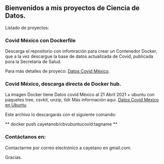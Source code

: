 ## Bienvenidos a mis proyectos de Ciencia de Datos.

Listado de proyectos:

### Covid México con Dockerfile 

Descarga el repositorio con infomración para crear un Contenedor Docker, que a la vez descargue la base de datos actualizada de Covid, publicada pora la Secretaría de Salud.

Para más detalles de proyeco:  [Datos Covid México](https://github.com/cayetanob/covid-mexico).



### Covid México, descarga directa de Docker hub.

La imagen Docker tiene Datos covid México al 21 Abril 2021 + ubuntu con paquetes tree, csvkit, unzip, tldr
Más información aqui.      [Datos Covid México en Ubuntu](https://hub.docker.com/repository/docker/cayetanob/cbvubuntucovid)

Este archivo lo descargarás con el siguiente comando:


** docker push cayetanob/cbvubuntucovid:tagname **



### Contáctanos en:

Contactarme por correo electrónico a  cayetano en gmail.com.


Gracias.
